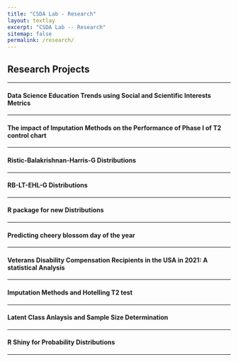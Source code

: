 ```yaml
---
title: "CSDA Lab - Research"
layout: textlay
excerpt: "CSDA Lab -- Research"
sitemap: false
permalink: /research/
---
```


## Research Projects
---

<!-- ![]({{ site.url }}{{ site.baseurl }}/images/respic/.png){: style="width: 300px; float: left;margin-right: 30px; border: 10px"} -->

#### Data Science Education Trends using Social and Scientific Interests Metrics
<!--  <div style="text-align: justify"> 
![]({{ site.url }}{{ site.baseurl }}/images/respic/.png){: style="width: 300px; float: left;margin-right: 30px; border: 10px"}
</div> -->
---- 


<!-- ![]({{ site.url }}{{ site.baseurl }}/images/respic/.png){: style="width: 300px; float: left;margin-right: 30px; border: 10px"} -->

#### The impact of Imputation Methods on the Performance of Phase I of T2 control chart 
<!-- <div style="text-align: justify">
</div> -->
---- 


<!-- ![]({{ site.url }}{{ site.baseurl }}/images/respic/.png){: style="width: 300px; float: left;margin-right: 30px; border: 10px"} -->

#### Ristic-Balakrishnan-Harris-G Distributions 
<!-- <div style="text-align: justify">
</div> -->
----

<!-- ![]({{ site.url }}{{ site.baseurl }}/images/respic/.png){: style="width: 300px; float: left;margin-right: 30px; border: 10px"} -->

#### RB-LT-EHL-G Distributions 
<!-- <div style="text-align: justify">
</div> -->
----

<!-- ![]({{ site.url }}{{ site.baseurl }}/images/respic/.png){: style="width: 300px; float: left;margin-right: 30px; border: 10px"} -->

#### R package for new Distributions 
<!-- <div style="text-align: justify">
</div> -->
----

<!-- ![]({{ site.url }}{{ site.baseurl }}/images/respic/.png){: style="width: 300px; float: left;margin-right: 30px; border: 10px"} -->

#### Predicting cheery blossom day of the year
<!-- <div style="text-align: justify">
</div> -->
---

#### Veterans Disability Compensation Recipients in the USA in 2021: A statistical Analysis
<!-- <div style="text-align: justify">
</div> -->
---

#### Imputation Methods and Hotelling T2 test
<!-- <div style="text-align: justify">
</div> -->
---

#### Latent Class Anlaysis and Sample Size Determination
<!-- <div style="text-align: justify">
</div> -->
---

#### R Shiny for Probability Distributions
<!-- <div style="text-align: justify">
</div> -->
---


